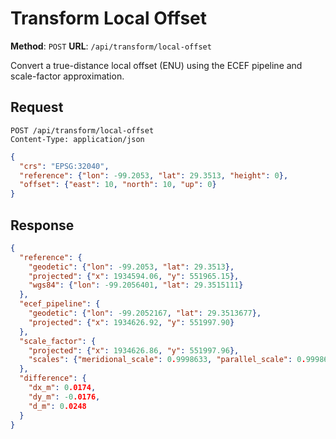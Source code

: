 # Transform Local Offset

**Method**: `POST`
**URL**: `/api/transform/local-offset`

Convert a true-distance local offset (ENU) using the ECEF pipeline and scale-factor approximation.

## Request
```http
POST /api/transform/local-offset
Content-Type: application/json
```

```json
{
  "crs": "EPSG:32040",
  "reference": {"lon": -99.2053, "lat": 29.3513, "height": 0},
  "offset": {"east": 10, "north": 10, "up": 0}
}
```

## Response
```json
{
  "reference": {
    "geodetic": {"lon": -99.2053, "lat": 29.3513},
    "projected": {"x": 1934594.06, "y": 551965.15},
    "wgs84": {"lon": -99.2056401, "lat": 29.3515111}
  },
  "ecef_pipeline": {
    "geodetic": {"lon": -99.2052167, "lat": 29.3513677},
    "projected": {"x": 1934626.92, "y": 551997.90}
  },
  "scale_factor": {
    "projected": {"x": 1934626.86, "y": 551997.96},
    "scales": {"meridional_scale": 0.9998633, "parallel_scale": 0.9998633}
  },
  "difference": {
    "dx_m": 0.0174,
    "dy_m": -0.0176,
    "d_m": 0.0248
  }
}
```
